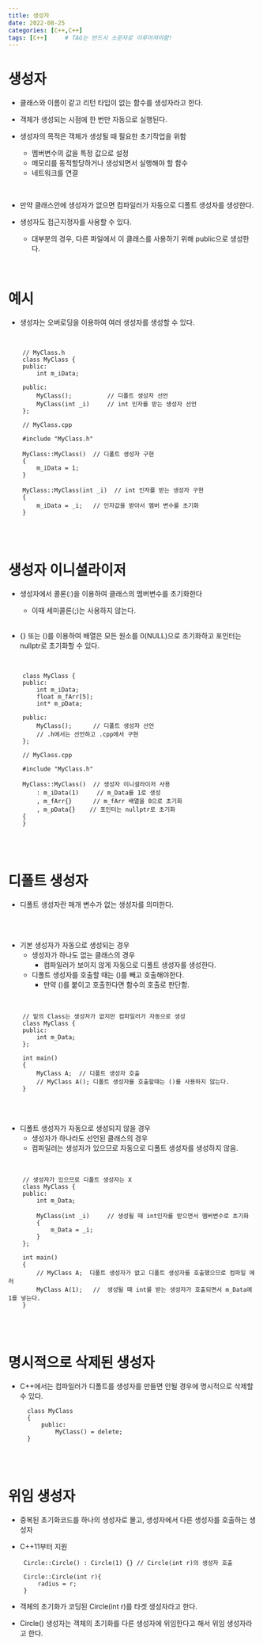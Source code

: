 ```yaml
---
title: 생성자
date: 2022-08-25
categories: [C++,C++]
tags: [C++]		# TAG는 반드시 소문자로 이루어져야함!
---
```


생성자
=========================
* 클래스와 이름이 같고 리턴 타입이 없는 함수를 생성자라고 한다.

* 객체가 생성되는 시점에 한 번만 자동으로 실행된다.
  
* 생성자의 목적은 객체가 생성될 때 필요한 초기작업을 위함
  * 멤버변수의 값을 특정 값으로 설정
  * 메모리를 동적할당하거나 생성되면서 실행해야 할 함수
  * 네트워크를 연결

<br>

* 만약 클래스안에 생성자가 없으면 컴파일러가 자동으로 디폴트 생성자를 생성한다.

* 생성자도 접근지정자를 사용할 수 있다.
  * 대부분의 경우, 다른 파일에서 이 클래스를 사용하기 위해 public으로 생성한다.

<br>

예시
=============================

* 생성자는 오버로딩을 이용하여 여러 생성자를 생성할 수 있다.
  
<br>

        // MyClass.h
        class MyClass {
        public:
            int m_iData;

        public:
            MyClass();          // 디폴트 생성자 선언
            MyClass(int _i)     // int 인자를 받는 생성자 선언
        };

        // MyClass.cpp

        #include "MyClass.h"

        MyClass::MyClass()  // 디폴트 생성자 구현
        {
            m_iData = 1;
        }

        MyClass::MyClass(int _i)  // int 인자를 받는 생성자 구현
        {
            m_iData = _i;   // 인자값을 받아서 멤버 변수를 초기화
        }





<br><br>

생성자 이니셜라이저
==========================
* 생성자에서 콜론(:)을 이용하여 클래스의 멤버변수를 초기화한다
  * 이때 세미콜론(;)는 사용하지 않는다.<br><br>
  
* {} 또는 ()를 이용하여 배열은 모든 원소를 0(NULL)으로 초기화하고 포인터는 nullptr로 초기화할 수 있다.
  
<br>

        class MyClass {
        public:
            int m_iData;
            float m_fArr[5];
            int* m_pData;

        public:
            MyClass();      // 디폴트 생성자 선언
            // .h에서는 선언하고 .cpp에서 구현
        };

        // MyClass.cpp

        #include "MyClass.h"

        MyClass::MyClass()  // 생성자 이니셜라이저 사용
            : m_iData(1)     // m_Data를 1로 생성
            , m_fArr{}      // m_fArr 배열을 0으로 초기화
            , m_pData{}    // 포인터는 nullptr로 초기화
        {
        }


<br><br>

디폴트 생성자
================
* 디폴트 생성자란 매개 변수가 없는 생성자를 의미한다.

<br><br>

* 기본 생성자가 자동으로 생성되는 경우
  * 생성자가 하나도 없는 클래스의 경우
    * 컴파일러가 보이지 않게 자동으로 디폴트 생성자를 생성한다.
  * 디폴트 생성자를 호출할 때는 ()를 빼고 호출해야한다.
    * 만약 ()를 붙이고 호출한다면 함수의 호출로 판단함.

<br>

        // 밑의 Class는 생성자가 없지만 컴파일러가 자동으로 생성
        class MyClass { 
        public:
            int m_Data;
        };

        int main()
        {
            MyClass A;  // 디폴트 생성자 호출
            // MyClass A(); 디폴트 생성자를 호출할때는 ()를 사용하지 않는다.
        }

<br><br>

* 디폴트 생성자가 자동으로 생성되지 않을 경우
  * 생성자가 하나라도 선언된 클래스의 경우
  * 컴파일러는 생성자가 있으므로 자동으로 디폴트 생성자를 생성하지 않음.

<br>

        // 생성자가 있으므로 디폴트 생성자는 X
        class MyClass { 
        public:
            int m_Data;

            MyClass(int _i)     // 생성될 때 int인자를 받으면서 멤버변수로 초기화
            {
                m_Data = _i;
            }
        };

        int main()
        {
            // MyClass A;  디폴트 생성자가 없고 디폴트 생성자를 호출했으므로 컴파일 에러
            MyClass A(1);   //  생성될 때 int를 받는 생성자가 호출되면서 m_Data에 1를 넣는다.
        }


<br><br>

명시적으로 삭제된 생성자
=====================
* C++에서는 컴파일러가 디폴트를 생성자를 만들면 안될 경우에 명시적으로 삭제할 수 있다.

        class MyClass
        {
            public:
                MyClass() = delete;
        }

<br><br>

위임 생성자
===============
*  중복된 초기화코드를 하나의 생성자로 몰고, 생성자에서 다른 생성자를 호출하는 생성자
*  C++11부터 지원

        Circle::Circle() : Circle(1) {} // Circle(int r)의 생성자 호출

        Circle::Circle(int r){
            radius = r;
        }
        
* 객체의 초기화가 코딩된 Circle(int r)를 타겟 생성자라고 한다.
* Circle() 생성자는 객체의 초기화를 다른 생성자에 위임한다고 해서 위임 생성자라고 한다.

